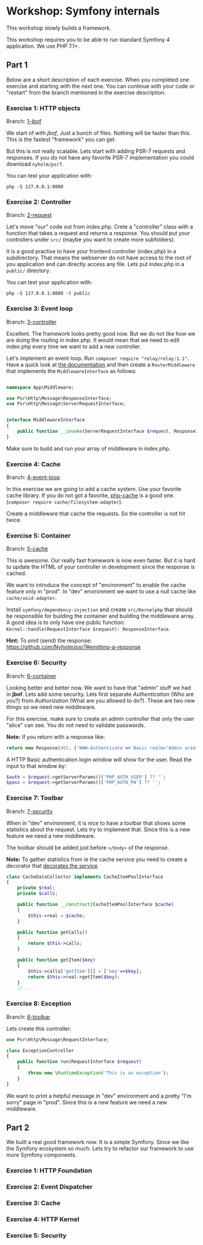 # Workshop: Symfony internals

This workshop slowly builds a framework. 

This workshop requires you to be able to run standard Symfony 4 application. We use PHP 7.1+. 

## Part 1

Below are a short description of each exercise. When you completed one exercise
and starting with the next one. You can continue with your code or "restart" from
the branch mentioned in the exercise description. 

### Exercise 1: HTTP objects

Branch: [1-jbof](/../../tree/1-jbof)

We start of with *jbof*, Just a bunch of files. Nothing will be faster than this.
This is the fastest "framework" you can get. 

But this is not really scalable. Lets start with adding PSR-7 requests and responses.
If you do not have any favorite PSR-7 implementation you could download `nyholm/psr7`.

You can test your application with:

```
php -S 127.0.0.1:8080 
```

### Exercise 2: Controller

Branch: [2-request](/../../tree/2-request)

Let's move "our" code out from index.php. Crete a "controller" class with a function
that takes a request and returns a response. You should put your controllers under
`src/` (maybe you want to create more subfolders).

It is a good practise to have your frontend controller (index.php) in a subdirectory. 
That means the webserver do not have access to the root of you application and can 
directly access any file. Lets put index.php in a `public/` directory.


You can test your application with:

```
php -S 127.0.0.1:8080 -t public
```

### Exercise 3: Event loop

Branch: [3-controller](/../../tree/3-controller)

Excellent. The framework looks pretty good now. But we do not like how we are doing
the routing in index.php. It would mean that we need to edit index.php every time 
we want to add a new controller. 

Let's implement an event loop. Run `composer require "relay/relay:1.1"`. Have a quick
look at [the documentation](http://relayphp.com/) and then create a `RouterMiddleware`
that implements the `MiddlewareInterface` as follows: 

```php

namespace App\Middleware;

use Psr\Http\Message\ResponseInterface;
use Psr\Http\Message\ServerRequestInterface;


interface MiddlewareInterface
{
    public function __invoke(ServerRequestInterface $request, ResponseInterface $response, callable $next);
}
```

Make sure to build and run your array of middleware in index.php.

### Exercise 4: Cache

Branch: [4-event-loop](/../../tree/4-event-loop)

In this exercise we are going to add a cache system. Use your favorite cache library. 
If you do not got a favorite, [php-cache](http://www.php-cache.com/en/latest/) is a 
good one. (`composer require cache/filesystem-adapter`). 

Create a middleware that cache the requests. So the controller is not hit twice. 

### Exercise 5: Container

Branch: [5-cache](/../../tree/5-cache)

This is awesome. Our really fast framework is now even faster. But it is hard to 
update the HTML of your controller in development since the response is cached. 

We want to introduce the concept of "environment" to enable the cache feature
only in "prod". In "dev" environment we want to use a null cache like `cache/void-adapter`.

Install `symfony/dependency-injection` and create `src/Kernelphp` that should be 
responsible for building the container and building the middleware array. A good
idea is to only have one public function: `Kernel::handle(RequestInterface $request): ResponseInterface`. 

**Hint:** To *emit* (send) the response: https://github.com/Nyholm/psr7#emitting-a-response

### Exercise 6: Security 

Branch: [6-container](/../../tree/6-container)

Looking better and better now. We want to have that "admin" stuff we had in **jbof**. 
Lets add some security. Lets first separate *Authentication* (Who are you?) from 
*Authorization* (What are you allowed to do?). These are two new *things* so we 
need new middleware.

For this exercise, make sure to create an admin controller that only the user
"alice" can see. 
You do not need to validate passwords. 

**Note:** If you return with a response like: 
```php
return new Response(401, ['WWW-Authenticate'=>'Basic realm="Admin area"'], 'This page is protected');
```
A HTTP Basic authentication login window will show for the user. Read the input to that window by: 

```php
$auth = $request->getServerParams()['PHP_AUTH_USER'] ?? '';
$pass = $request->getServerParams()['PHP_AUTH_PW'] ?? '';
``` 

### Exercise 7: Toolbar 

Branch: [7-security](/../../tree/7-security)

When in "dev" environment, it is nice to have a toolbar that shows some statistics
about the request. Lets try to implement that. Since this is a new feature we need
a new middleware. 

The toolbar should be added just before `</body>` of the response. 

**Note:** To gather statistics from ie the cache service you need to create a decorator
that [decorates the service](https://symfony.com/doc/current/service_container/service_decoration.html).

```php
class CacheDataCollector implements CacheItemPoolInterface
{
    private $real;
    private $calls;

    public function __construct(CacheItemPoolInterface $cache)
    {
        $this->real = $cache;
    }

    public function getCalls()
    {
        return $this->calls;
    }

    public function getItem($key)
    {
        $this->calls['getItem'][] = ['key'=>$key];
        return $this->real->getItem($key);
    }
    // ...
```


### Exercise 8: Exception 

Branch: [8-toolbar](/../../tree/8-toolbar)

Lets create this controller: 

```php
use Psr\Http\Message\RequestInterface;

class ExceptionController
{
    public function run(RequestInterface $request)
    {
        throw new \RuntimeException('This is an exception');
    }
}
```

We want to print a helpful message in "dev" environment and a pretty "I'm sorry"
page in "prod". Since this is a new feature we need a new middleware.

## Part 2

We built a real good framework now. It is a simple Symfony. Since we like the
Symfony ecosystem so much. Lets try to refactor our framework to use more Symfony
components. 


### Exercise 1: HTTP Foundation
### Exercise 2: Event Dispatcher
### Exercise 3: Cache
### Exercise 4: HTTP Kernel
### Exercise 5: Security
